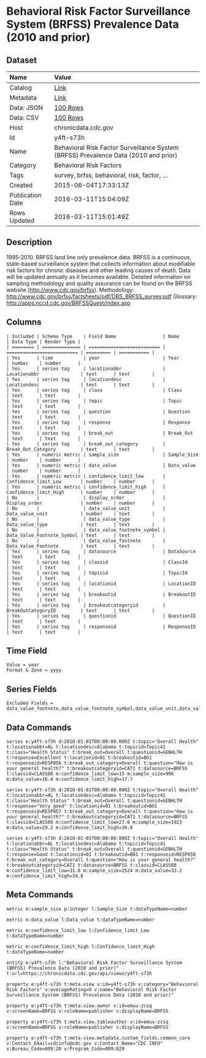 # Behavioral Risk Factor Surveillance System (BRFSS) Prevalence Data (2010 and prior)

## Dataset

| Name | Value |
| :--- | :---- |
| Catalog | [Link](https://catalog.data.gov/dataset/behavioral-risk-factor-surveillance-system-brfss-prevalence-data-2010-and-prior-eaae3) |
| Metadata | [Link](https://chronicdata.cdc.gov/api/views/y4ft-s73h) |
| Data: JSON | [100 Rows](https://chronicdata.cdc.gov/api/views/y4ft-s73h/rows.json?max_rows=100) |
| Data: CSV | [100 Rows](https://chronicdata.cdc.gov/api/views/y4ft-s73h/rows.csv?max_rows=100) |
| Host | chronicdata.cdc.gov |
| Id | y4ft-s73h |
| Name | Behavioral Risk Factor Surveillance System (BRFSS) Prevalence Data (2010 and prior) |
| Category | Behavioral Risk Factors |
| Tags | survey, brfss, behavioral, risk, factor, ... |
| Created | 2015-06-04T17:33:13Z |
| Publication Date | 2016-03-11T15:04:09Z |
| Rows Updated | 2016-03-11T15:01:49Z |

## Description

1995-2010. BRFSS land line only prevalence data. BRFSS is a continuous, state-based surveillance system that collects information about modifiable risk factors for chronic diseases and other leading causes of death. Data will be updated annually as it becomes available. Detailed information on sampling methodology and quality assurance can be found on the BRFSS website (http://www.cdc.gov/brfss). Methodology: http://www.cdc.gov/brfss/factsheets/pdf/DBS_BRFSS_survey.pdf Glossary: http://apps.nccd.cdc.gov/BRFSSQuest/index.asp

## Columns

```ls
| Included | Schema Type    | Field Name                 | Name                       | Data Type | Render Type |
| ======== | ============== | ========================== | ========================== | ========= | =========== |
| Yes      | time           | year                       | Year                       | number    | number      |
| Yes      | series tag     | locationabbr               | Locationabbr               | text      | text        |
| Yes      | series tag     | locationdesc               | Locationdesc               | text      | text        |
| Yes      | series tag     | class                      | Class                      | text      | text        |
| Yes      | series tag     | topic                      | Topic                      | text      | text        |
| Yes      | series tag     | question                   | Question                   | text      | text        |
| Yes      | series tag     | response                   | Response                   | text      | text        |
| Yes      | series tag     | break_out                  | Break_Out                  | text      | text        |
| Yes      | series tag     | break_out_category         | Break_Out_Category         | text      | text        |
| Yes      | numeric metric | sample_size                | Sample_Size                | number    | number      |
| Yes      | numeric metric | data_value                 | Data_value                 | number    | number      |
| Yes      | numeric metric | confidence_limit_low       | Confidence_limit_Low       | number    | number      |
| Yes      | numeric metric | confidence_limit_high      | Confidence_limit_High      | number    | number      |
| No       |                | display_order              | Display_order              | number    | number      |
| No       |                | data_value_unit            | Data_value_unit            | number    | text        |
| No       |                | data_value_type            | Data_value_type            | text      | text        |
| No       |                | data_value_footnote_symbol | Data_Value_Footnote_Symbol | text      | text        |
| No       |                | data_value_footnote        | Data_Value_Footnote        | text      | text        |
| Yes      | series tag     | datasource                 | DataSource                 | text      | text        |
| Yes      | series tag     | classid                    | ClassId                    | text      | text        |
| Yes      | series tag     | topicid                    | TopicId                    | text      | text        |
| Yes      | series tag     | locationid                 | LocationID                 | text      | text        |
| Yes      | series tag     | breakoutid                 | BreakoutID                 | text      | text        |
| Yes      | series tag     | breakoutcategoryid         | BreakOutCategoryID         | text      | text        |
| Yes      | series tag     | questionid                 | QuestionID                 | text      | text        |
| Yes      | series tag     | responseid                 | ResponseID                 | text      | text        |
```

## Time Field

```ls
Value = year
Format & Zone = yyyy
```

## Series Fields

```ls
Excluded Fields = data_value_footnote,data_value_footnote_symbol,data_value_unit,data_value_type,display_order
```

## Data Commands

```ls
series e:y4ft-s73h d:2010-01-01T00:00:00.000Z t:topic="Overall Health" t:locationabbr=AL t:locationdesc=Alabama t:topicid=Topic41 t:class="Health Status" t:break_out=Overall t:questionid=GENHLTH t:response=Excellent t:locationid=01 t:breakoutid=BO1 t:responseid=RESP056 t:break_out_category=Overall t:question="How is your general health?" t:breakoutcategoryid=CAT1 t:datasource=BRFSS t:classid=CLASS08 m:confidence_limit_low=15 m:sample_size=996 m:data_value=16.4 m:confidence_limit_high=17.7

series e:y4ft-s73h d:2010-01-01T00:00:00.000Z t:topic="Overall Health" t:locationabbr=AL t:locationdesc=Alabama t:topicid=Topic41 t:class="Health Status" t:break_out=Overall t:questionid=GENHLTH t:response="Very good" t:locationid=01 t:breakoutid=BO1 t:responseid=RESP057 t:break_out_category=Overall t:question="How is your general health?" t:breakoutcategoryid=CAT1 t:datasource=BRFSS t:classid=CLASS08 m:confidence_limit_low=27.6 m:sample_size=1923 m:data_value=29.2 m:confidence_limit_high=30.8

series e:y4ft-s73h d:2010-01-01T00:00:00.000Z t:topic="Overall Health" t:locationabbr=AL t:locationdesc=Alabama t:topicid=Topic41 t:class="Health Status" t:break_out=Overall t:questionid=GENHLTH t:response=Good t:locationid=01 t:breakoutid=BO1 t:responseid=RESP058 t:break_out_category=Overall t:question="How is your general health?" t:breakoutcategoryid=CAT1 t:datasource=BRFSS t:classid=CLASS08 m:confidence_limit_low=31.6 m:sample_size=2524 m:data_value=33.2 m:confidence_limit_high=34.8
```

## Meta Commands

```ls
metric m:sample_size p:integer l:Sample_Size t:dataTypeName=number

metric m:data_value l:Data_value t:dataTypeName=number

metric m:confidence_limit_low l:Confidence_limit_Low t:dataTypeName=number

metric m:confidence_limit_high l:Confidence_limit_High t:dataTypeName=number

entity e:y4ft-s73h l:"Behavioral Risk Factor Surveillance System (BRFSS) Prevalence Data (2010 and prior)" t:url=https://chronicdata.cdc.gov/api/views/y4ft-s73h

property e:y4ft-s73h t:meta.view v:id=y4ft-s73h v:category="Behavioral Risk Factors" v:averageRating=0 v:name="Behavioral Risk Factor Surveillance System (BRFSS) Prevalence Data (2010 and prior)"

property e:y4ft-s73h t:meta.view.owner v:id=emuu-zcsq v:screenName=BRFSS v:roleName=publisher v:displayName=BRFSS

property e:y4ft-s73h t:meta.view.tableauthor v:id=emuu-zcsq v:screenName=BRFSS v:roleName=publisher v:displayName=BRFSS

property e:y4ft-s73h t:meta.view.metadata.custom_fields.common_core v:Contact_Email=cdcinfo@cdc.gov v:Contact_Name="CDC INFO" v:Bureau_Code=009:20 v:Program_Code=009:020
```